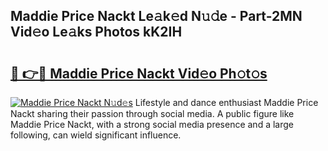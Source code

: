 ## Maddie Price Nackt Le𝚊k𝚎d N𝚞𝚍e - Part-2MN Vid𝚎o Le𝚊ks Photos kK2IH

# <h2><a href="http://fb0ect2.evod.top/?m=Maddie+Price+Nackt">🔗 👉🔴 Maddie Price Nackt Vid𝚎o Ph𝚘t𝚘s</a></h2>

[![Maddie Price Nackt N𝚞d𝚎s](https://i.imgur.com/8V9OHl7.gif)](http://fb0ect2.evod.top/?m=Maddie+Price+Nackt)
Lifestyle and dance enthusiast Maddie Price Nackt sharing their passion through social media. A public figure like Maddie Price Nackt, with a strong social media presence and a large following, can wield significant influence. 
